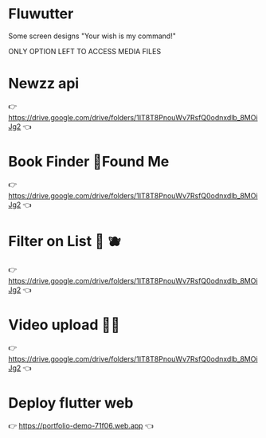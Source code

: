 # Fluwutter
Some screen designs
"Your wish is my command!"

ONLY OPTION LEFT TO ACCESS MEDIA FILES
# Newzz api
👉 https://drive.google.com/drive/folders/1IT8T8PnouWv7RsfQ0odnxdlb_8MOiJg2 👈
# Book Finder  👾Found Me
👉 https://drive.google.com/drive/folders/1IT8T8PnouWv7RsfQ0odnxdlb_8MOiJg2 👈
# Filter on List 🥑 🫐
👉 https://drive.google.com/drive/folders/1IT8T8PnouWv7RsfQ0odnxdlb_8MOiJg2 👈
# Video upload 🤳💃
👉 https://drive.google.com/drive/folders/1IT8T8PnouWv7RsfQ0odnxdlb_8MOiJg2 👈
# Deploy flutter web
👉 https://portfolio-demo-71f06.web.app 👈
